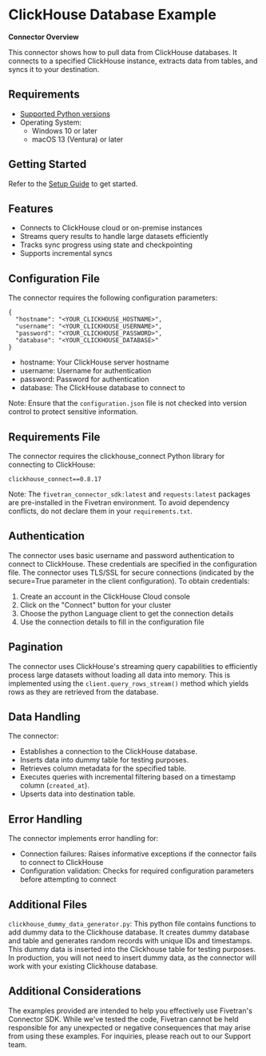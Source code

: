 # **ClickHouse Database Example**

**Connector Overview**

This connector shows how to pull data from ClickHouse databases. It connects to a specified ClickHouse instance, extracts data from tables, and syncs it to your destination.

## **Requirements**

* [Supported Python versions](https://github.com/fivetran/fivetran_connector_sdk/blob/main/README.md#requirements)   
* Operating System:  
  * Windows 10 or later  
  * macOS 13 (Ventura) or later

## **Getting Started**

Refer to the [Setup Guide](https://fivetran.com/docs/connectors/connector-sdk/setup-guide) to get started.

## **Features**

- Connects to ClickHouse cloud or on-premise instances
- Streams query results to handle large datasets efficiently
- Tracks sync progress using state and checkpointing
- Supports incremental syncs

## **Configuration File**

The connector requires the following configuration parameters: 

```
{
  "hostname": "<YOUR_CLICKHOUSE_HOSTNAME>",
  "username": "<YOUR_CLICKHOUSE_USERNAME>",
  "password": "<YOUR_CLICKHOUSE_PASSWORD>",
  "database": "<YOUR_CLICKHOUSE_DATABASE>"
}
```

- hostname: Your ClickHouse server hostname
- username: Username for authentication
- password: Password for authentication
- database: The ClickHouse database to connect to

Note: Ensure that the `configuration.json` file is not checked into version control to protect sensitive information.

## **Requirements File**

The connector requires the clickhouse_connect Python library for connecting to ClickHouse:

```
clickhouse_connect==0.8.17
```

Note: The `fivetran_connector_sdk:latest` and `requests:latest` packages are pre-installed in the Fivetran environment. To avoid dependency conflicts, do not declare them in your `requirements.txt`.

## **Authentication**

The connector uses basic username and password authentication to connect to ClickHouse. These credentials are specified in the configuration file. The connector uses TLS/SSL for secure connections (indicated by the secure=True parameter in the client configuration).  To obtain credentials: 

1. Create an account in the ClickHouse Cloud console
2. Click on the "Connect" button for your cluster
3. Choose the python Language client to get the connection details
4. Use the connection details to fill in the configuration file

## **Pagination**

The connector uses ClickHouse's streaming query capabilities to efficiently process large datasets without loading all data into memory. This is implemented using the `client.query_rows_stream()` method which yields rows as they are retrieved from the database. 

## **Data Handling**

The connector:  
- Establishes a connection to the ClickHouse database.
- Inserts data into dummy table for testing purposes.
- Retrieves column metadata for the specified table.
- Executes queries with incremental filtering based on a timestamp column (`created_at`).
- Upserts data into destination table.

## **Error Handling**

The connector implements error handling for:  
- Connection failures: Raises informative exceptions if the connector fails to connect to ClickHouse
- Configuration validation: Checks for required configuration parameters before attempting to connect

## **Additional Files**

`clickhouse_dummy_data_generator.py`: This python file contains functions to add dummy data to the Clickhouse database. It creates dummy database and table and generates random records with unique IDs and timestamps. This dummy data is inserted into the Clickhouse table for testing purposes. In production, you will not need to insert dummy data, as the connector will work with your existing Clickhouse database.

## **Additional Considerations**

The examples provided are intended to help you effectively use Fivetran's Connector SDK. While we've tested the code, Fivetran cannot be held responsible for any unexpected or negative consequences that may arise from using these examples. For inquiries, please reach out to our Support team.
